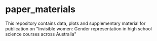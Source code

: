 # paper_materials
This repository contains data, plots and supplementary material for publication on "Invisible women: Gender representation in high school science courses across Australia"
